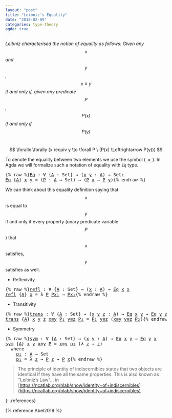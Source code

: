 ```yaml
---
layout: "post"
title: "Leibniz's Equality"
date: "2018-02-09"
categories: type-theory
agda: true
---
```


*Leibniz characterised the notion of equality as follows:
  Given any $$x$$ and $$y$$, $$x \equiv y$$ if and only if, given any
  predicate $$P$$, $$P(x)$$ if and only if $$P(y)$$.*

$$
  \forallx \forally (x \equiv y \to \forall P \ (P(x) \Leftrightarrow P(y)))
$$

To denote the equality between two elements we use the symbol (`_≡_`).
In Agda we will formalize such a notation of equality with `Eq` type.

<pre class="Agda">{% raw %}<a id="Eq"></a><a id="529" href="{% endraw %}{% link _posts/2018-02-09-leibniz-s-equality.md %}{% raw %}#529" class="Function">Eq</a> <a id="532" class="Symbol">:</a> <a id="534" class="Symbol">∀</a> <a id="536" class="Symbol">{</a><a id="537" href="{% endraw %}{% link _posts/2018-02-09-leibniz-s-equality.md %}{% raw %}#537" class="Bound">A</a> <a id="539" class="Symbol">:</a> <a id="541" class="PrimitiveType">Set</a><a id="544" class="Symbol">}</a> <a id="546" class="Symbol">→</a> <a id="548" class="Symbol">(</a><a id="549" href="{% endraw %}{% link _posts/2018-02-09-leibniz-s-equality.md %}{% raw %}#549" class="Bound">x</a> <a id="551" href="{% endraw %}{% link _posts/2018-02-09-leibniz-s-equality.md %}{% raw %}#551" class="Bound">y</a> <a id="553" class="Symbol">:</a> <a id="555" href="{% endraw %}{% link _posts/2018-02-09-leibniz-s-equality.md %}{% raw %}#537" class="Bound">A</a><a id="556" class="Symbol">)</a> <a id="558" class="Symbol">→</a> <a id="560" class="PrimitiveType">Set₁</a>
<a id="565" href="{% endraw %}{% link _posts/2018-02-09-leibniz-s-equality.md %}{% raw %}#529" class="Function">Eq</a> <a id="568" class="Symbol">{</a><a id="569" href="{% endraw %}{% link _posts/2018-02-09-leibniz-s-equality.md %}{% raw %}#569" class="Bound">A</a><a id="570" class="Symbol">}</a> <a id="572" href="{% endraw %}{% link _posts/2018-02-09-leibniz-s-equality.md %}{% raw %}#572" class="Bound">x</a> <a id="574" href="{% endraw %}{% link _posts/2018-02-09-leibniz-s-equality.md %}{% raw %}#574" class="Bound">y</a> <a id="576" class="Symbol">=</a> <a id="578" class="Symbol">(</a><a id="579" href="{% endraw %}{% link _posts/2018-02-09-leibniz-s-equality.md %}{% raw %}#579" class="Bound">P</a> <a id="581" class="Symbol">:</a> <a id="583" href="{% endraw %}{% link _posts/2018-02-09-leibniz-s-equality.md %}{% raw %}#569" class="Bound">A</a> <a id="585" class="Symbol">→</a> <a id="587" class="PrimitiveType">Set</a><a id="590" class="Symbol">)</a> <a id="592" class="Symbol">→</a> <a id="594" class="Symbol">(</a><a id="595" href="{% endraw %}{% link _posts/2018-02-09-leibniz-s-equality.md %}{% raw %}#579" class="Bound">P</a> <a id="597" href="{% endraw %}{% link _posts/2018-02-09-leibniz-s-equality.md %}{% raw %}#572" class="Bound">x</a> <a id="599" class="Symbol">→</a> <a id="601" href="{% endraw %}{% link _posts/2018-02-09-leibniz-s-equality.md %}{% raw %}#579" class="Bound">P</a> <a id="603" href="{% endraw %}{% link _posts/2018-02-09-leibniz-s-equality.md %}{% raw %}#574" class="Bound">y</a><a id="604" class="Symbol">)</a>{% endraw %}</pre>

We can think about this equality definition saying that $$x$$ is equal to $$y$$
if and only if every property (unary predicate variable $$P$$) that $$x$$
satisfies, $$y$$ satisfies as well.

* Reflexivity

<pre class="Agda">{% raw %}<a id="refl"></a><a id="837" href="{% endraw %}{% link _posts/2018-02-09-leibniz-s-equality.md %}{% raw %}#837" class="Function">refl</a> <a id="842" class="Symbol">:</a> <a id="844" class="Symbol">∀</a> <a id="846" class="Symbol">{</a><a id="847" href="{% endraw %}{% link _posts/2018-02-09-leibniz-s-equality.md %}{% raw %}#847" class="Bound">A</a> <a id="849" class="Symbol">:</a> <a id="851" class="PrimitiveType">Set</a><a id="854" class="Symbol">}</a> <a id="856" class="Symbol">→</a> <a id="858" class="Symbol">(</a><a id="859" href="{% endraw %}{% link _posts/2018-02-09-leibniz-s-equality.md %}{% raw %}#859" class="Bound">x</a> <a id="861" class="Symbol">:</a> <a id="863" href="{% endraw %}{% link _posts/2018-02-09-leibniz-s-equality.md %}{% raw %}#847" class="Bound">A</a><a id="864" class="Symbol">)</a> <a id="866" class="Symbol">→</a> <a id="868" href="{% endraw %}{% link _posts/2018-02-09-leibniz-s-equality.md %}{% raw %}#529" class="Function">Eq</a> <a id="871" href="{% endraw %}{% link _posts/2018-02-09-leibniz-s-equality.md %}{% raw %}#859" class="Bound">x</a> <a id="873" href="{% endraw %}{% link _posts/2018-02-09-leibniz-s-equality.md %}{% raw %}#859" class="Bound">x</a>
<a id="875" href="{% endraw %}{% link _posts/2018-02-09-leibniz-s-equality.md %}{% raw %}#837" class="Function">refl</a> <a id="880" class="Symbol">{</a><a id="881" href="{% endraw %}{% link _posts/2018-02-09-leibniz-s-equality.md %}{% raw %}#881" class="Bound">A</a><a id="882" class="Symbol">}</a> <a id="884" href="{% endraw %}{% link _posts/2018-02-09-leibniz-s-equality.md %}{% raw %}#884" class="Bound">x</a> <a id="886" class="Symbol">=</a> <a id="888" class="Symbol">λ</a> <a id="890" href="{% endraw %}{% link _posts/2018-02-09-leibniz-s-equality.md %}{% raw %}#890" class="Bound">P</a> <a id="892" href="{% endraw %}{% link _posts/2018-02-09-leibniz-s-equality.md %}{% raw %}#892" class="Bound">Px₁</a> <a id="896" class="Symbol">→</a> <a id="898" href="{% endraw %}{% link _posts/2018-02-09-leibniz-s-equality.md %}{% raw %}#892" class="Bound">Px₁</a>{% endraw %}</pre>

* Transitivity

<pre class="Agda">{% raw %}<a id="trans"></a><a id="943" href="{% endraw %}{% link _posts/2018-02-09-leibniz-s-equality.md %}{% raw %}#943" class="Function">trans</a> <a id="949" class="Symbol">:</a> <a id="951" class="Symbol">∀</a> <a id="953" class="Symbol">{</a><a id="954" href="{% endraw %}{% link _posts/2018-02-09-leibniz-s-equality.md %}{% raw %}#954" class="Bound">A</a> <a id="956" class="Symbol">:</a> <a id="958" class="PrimitiveType">Set</a><a id="961" class="Symbol">}</a> <a id="963" class="Symbol">→</a> <a id="965" class="Symbol">(</a><a id="966" href="{% endraw %}{% link _posts/2018-02-09-leibniz-s-equality.md %}{% raw %}#966" class="Bound">x</a> <a id="968" href="{% endraw %}{% link _posts/2018-02-09-leibniz-s-equality.md %}{% raw %}#968" class="Bound">y</a> <a id="970" href="{% endraw %}{% link _posts/2018-02-09-leibniz-s-equality.md %}{% raw %}#970" class="Bound">z</a> <a id="972" class="Symbol">:</a> <a id="974" href="{% endraw %}{% link _posts/2018-02-09-leibniz-s-equality.md %}{% raw %}#954" class="Bound">A</a><a id="975" class="Symbol">)</a> <a id="977" class="Symbol">→</a> <a id="979" href="{% endraw %}{% link _posts/2018-02-09-leibniz-s-equality.md %}{% raw %}#529" class="Function">Eq</a> <a id="982" href="{% endraw %}{% link _posts/2018-02-09-leibniz-s-equality.md %}{% raw %}#966" class="Bound">x</a> <a id="984" href="{% endraw %}{% link _posts/2018-02-09-leibniz-s-equality.md %}{% raw %}#968" class="Bound">y</a> <a id="986" class="Symbol">→</a> <a id="988" href="{% endraw %}{% link _posts/2018-02-09-leibniz-s-equality.md %}{% raw %}#529" class="Function">Eq</a> <a id="991" href="{% endraw %}{% link _posts/2018-02-09-leibniz-s-equality.md %}{% raw %}#968" class="Bound">y</a> <a id="993" href="{% endraw %}{% link _posts/2018-02-09-leibniz-s-equality.md %}{% raw %}#970" class="Bound">z</a> <a id="995" class="Symbol">→</a> <a id="997" href="{% endraw %}{% link _posts/2018-02-09-leibniz-s-equality.md %}{% raw %}#529" class="Function">Eq</a> <a id="1000" href="{% endraw %}{% link _posts/2018-02-09-leibniz-s-equality.md %}{% raw %}#966" class="Bound">x</a> <a id="1002" href="{% endraw %}{% link _posts/2018-02-09-leibniz-s-equality.md %}{% raw %}#970" class="Bound">z</a>
<a id="1004" href="{% endraw %}{% link _posts/2018-02-09-leibniz-s-equality.md %}{% raw %}#943" class="Function">trans</a> <a id="1010" class="Symbol">{</a><a id="1011" href="{% endraw %}{% link _posts/2018-02-09-leibniz-s-equality.md %}{% raw %}#1011" class="Bound">A</a><a id="1012" class="Symbol">}</a> <a id="1014" href="{% endraw %}{% link _posts/2018-02-09-leibniz-s-equality.md %}{% raw %}#1014" class="Bound">x</a> <a id="1016" href="{% endraw %}{% link _posts/2018-02-09-leibniz-s-equality.md %}{% raw %}#1016" class="Bound">y</a> <a id="1018" href="{% endraw %}{% link _posts/2018-02-09-leibniz-s-equality.md %}{% raw %}#1018" class="Bound">z</a> <a id="1020" href="{% endraw %}{% link _posts/2018-02-09-leibniz-s-equality.md %}{% raw %}#1020" class="Bound">x≡y</a> <a id="1024" href="{% endraw %}{% link _posts/2018-02-09-leibniz-s-equality.md %}{% raw %}#1024" class="Bound">P₁</a> <a id="1027" href="{% endraw %}{% link _posts/2018-02-09-leibniz-s-equality.md %}{% raw %}#1027" class="Bound">y≡z</a> <a id="1031" href="{% endraw %}{% link _posts/2018-02-09-leibniz-s-equality.md %}{% raw %}#1031" class="Bound">P₂</a> <a id="1034" class="Symbol">=</a> <a id="1036" href="{% endraw %}{% link _posts/2018-02-09-leibniz-s-equality.md %}{% raw %}#1024" class="Bound">P₁</a> <a id="1039" href="{% endraw %}{% link _posts/2018-02-09-leibniz-s-equality.md %}{% raw %}#1027" class="Bound">y≡z</a> <a id="1043" class="Symbol">(</a><a id="1044" href="{% endraw %}{% link _posts/2018-02-09-leibniz-s-equality.md %}{% raw %}#1020" class="Bound">x≡y</a> <a id="1048" href="{% endraw %}{% link _posts/2018-02-09-leibniz-s-equality.md %}{% raw %}#1027" class="Bound">y≡z</a> <a id="1052" href="{% endraw %}{% link _posts/2018-02-09-leibniz-s-equality.md %}{% raw %}#1031" class="Bound">P₂</a><a id="1054" class="Symbol">)</a>{% endraw %}</pre>

* Symmetry

<pre class="Agda">{% raw %}<a id="sym"></a><a id="1093" href="{% endraw %}{% link _posts/2018-02-09-leibniz-s-equality.md %}{% raw %}#1093" class="Function">sym</a> <a id="1097" class="Symbol">:</a> <a id="1099" class="Symbol">∀</a> <a id="1101" class="Symbol">{</a><a id="1102" href="{% endraw %}{% link _posts/2018-02-09-leibniz-s-equality.md %}{% raw %}#1102" class="Bound">A</a> <a id="1104" class="Symbol">:</a> <a id="1106" class="PrimitiveType">Set</a><a id="1109" class="Symbol">}</a> <a id="1111" class="Symbol">→</a> <a id="1113" class="Symbol">(</a><a id="1114" href="{% endraw %}{% link _posts/2018-02-09-leibniz-s-equality.md %}{% raw %}#1114" class="Bound">x</a> <a id="1116" href="{% endraw %}{% link _posts/2018-02-09-leibniz-s-equality.md %}{% raw %}#1116" class="Bound">y</a> <a id="1118" class="Symbol">:</a> <a id="1120" href="{% endraw %}{% link _posts/2018-02-09-leibniz-s-equality.md %}{% raw %}#1102" class="Bound">A</a><a id="1121" class="Symbol">)</a> <a id="1123" class="Symbol">→</a> <a id="1125" href="{% endraw %}{% link _posts/2018-02-09-leibniz-s-equality.md %}{% raw %}#529" class="Function">Eq</a> <a id="1128" href="{% endraw %}{% link _posts/2018-02-09-leibniz-s-equality.md %}{% raw %}#1114" class="Bound">x</a> <a id="1130" href="{% endraw %}{% link _posts/2018-02-09-leibniz-s-equality.md %}{% raw %}#1116" class="Bound">y</a> <a id="1132" class="Symbol">→</a> <a id="1134" href="{% endraw %}{% link _posts/2018-02-09-leibniz-s-equality.md %}{% raw %}#529" class="Function">Eq</a> <a id="1137" href="{% endraw %}{% link _posts/2018-02-09-leibniz-s-equality.md %}{% raw %}#1116" class="Bound">y</a> <a id="1139" href="{% endraw %}{% link _posts/2018-02-09-leibniz-s-equality.md %}{% raw %}#1114" class="Bound">x</a>
<a id="1141" href="{% endraw %}{% link _posts/2018-02-09-leibniz-s-equality.md %}{% raw %}#1093" class="Function">sym</a> <a id="1145" class="Symbol">{</a><a id="1146" href="{% endraw %}{% link _posts/2018-02-09-leibniz-s-equality.md %}{% raw %}#1146" class="Bound">A</a><a id="1147" class="Symbol">}</a> <a id="1149" href="{% endraw %}{% link _posts/2018-02-09-leibniz-s-equality.md %}{% raw %}#1149" class="Bound">x</a> <a id="1151" href="{% endraw %}{% link _posts/2018-02-09-leibniz-s-equality.md %}{% raw %}#1151" class="Bound">y</a> <a id="1153" href="{% endraw %}{% link _posts/2018-02-09-leibniz-s-equality.md %}{% raw %}#1153" class="Bound">x≡y</a> <a id="1157" href="{% endraw %}{% link _posts/2018-02-09-leibniz-s-equality.md %}{% raw %}#1157" class="Bound">P</a> <a id="1159" class="Symbol">=</a> <a id="1161" href="{% endraw %}{% link _posts/2018-02-09-leibniz-s-equality.md %}{% raw %}#1153" class="Bound">x≡y</a> <a id="1165" href="{% endraw %}{% link _posts/2018-02-09-leibniz-s-equality.md %}{% raw %}#1190" class="Function">p₁</a> <a id="1168" class="Symbol">(λ</a> <a id="1171" href="{% endraw %}{% link _posts/2018-02-09-leibniz-s-equality.md %}{% raw %}#1171" class="Bound">z</a> <a id="1173" class="Symbol">→</a> <a id="1175" href="{% endraw %}{% link _posts/2018-02-09-leibniz-s-equality.md %}{% raw %}#1171" class="Bound">z</a><a id="1176" class="Symbol">)</a>
  <a id="1180" class="Keyword">where</a>
    <a id="1190" href="{% endraw %}{% link _posts/2018-02-09-leibniz-s-equality.md %}{% raw %}#1190" class="Function">p₁</a> <a id="1193" class="Symbol">:</a> <a id="1195" href="{% endraw %}{% link _posts/2018-02-09-leibniz-s-equality.md %}{% raw %}#1146" class="Bound">A</a> <a id="1197" class="Symbol">→</a> <a id="1199" class="PrimitiveType">Set</a>
    <a id="1207" href="{% endraw %}{% link _posts/2018-02-09-leibniz-s-equality.md %}{% raw %}#1190" class="Function">p₁</a> <a id="1210" class="Symbol">=</a> <a id="1212" class="Symbol">λ</a> <a id="1214" href="{% endraw %}{% link _posts/2018-02-09-leibniz-s-equality.md %}{% raw %}#1214" class="Bound">z</a> <a id="1216" class="Symbol">→</a> <a id="1218" href="{% endraw %}{% link _posts/2018-02-09-leibniz-s-equality.md %}{% raw %}#1157" class="Bound">P</a> <a id="1220" href="{% endraw %}{% link _posts/2018-02-09-leibniz-s-equality.md %}{% raw %}#1214" class="Bound">z</a> <a id="1222" class="Symbol">→</a> <a id="1224" href="{% endraw %}{% link _posts/2018-02-09-leibniz-s-equality.md %}{% raw %}#1157" class="Bound">P</a> <a id="1226" href="{% endraw %}{% link _posts/2018-02-09-leibniz-s-equality.md %}{% raw %}#1149" class="Bound">x</a>{% endraw %}</pre>

> The principle of identity of indiscernibles states that two objects
are identical if they have all the same properties.
This is also known as “Leibniz’s Law”... in [https://ncatlab.org/nlab/show/identity+of+indiscernibles](https://ncatlab.org/nlab/show/identity+of+indiscernibles)

{: .references}

  {% reference Abel2018 %}
